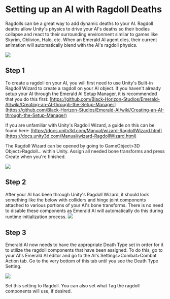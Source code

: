 # Setting up an AI with Ragdoll Deaths
Ragdolls can be a great way to add dynamic deaths to your AI. Ragdoll deaths allow Unity's physics to drive your AI's deaths so their bodies collapse and react to their surrounding environment similar to games like Skyrim, Oblivion, Halo, etc. When an Emerald AI agent dies, their current animation will automatically blend with the AI's ragdoll physics.

![](https://i.imgur.com/uvjaEPr.gif)

## Step 1
To create a ragdoll on your AI, you will first need to use Unity's Built-in Ragdoll Wizard to create a ragdoll on your AI object. If you haven't already setup your AI through the Emerald AI Setup Manager, it is recommended that you do this first: [https://github.com/Black-Horizon-Studios/Emerald-AI/wiki/Creating-an-AI-through-the-Setup-Manager](https://github.com/Black-Horizon-Studios/Emerald-AI/wiki/Creating-an-AI-through-the-Setup-Manager)

If you are unfamiliar with Unity's Ragdoll Wizard, a guide on this can be found here: [https://docs.unity3d.com/Manual/wizard-RagdollWizard.html](https://docs.unity3d.com/Manual/wizard-RagdollWizard.html)

The Ragdoll Wizard can be opened by going to GameObject>3D Object>Ragdoll... within Unity. Assign all needed bone transforms and press Create when you're finished.

![](https://i.imgur.com/BMOFAkm.png)

## Step 2
After your AI has been through Unity's Ragdoll Wizard, it should look something like the below with colliders and hinge joint components attached to various portions of your AI's bone transforms. There is no need to disable these components as Emerald AI will automatically do this during runtime initialization process.
![](https://i.imgur.com/p2hQfSv.png)

## Step 3
Emerald AI now needs to have the appropriate Death Type set in order for it to utilize the ragdoll components that have been assigned. To do this, go to your AI's Emerald AI editor and go to the AI's Settings>Combat>Combat Action tab. Go to the very bottom of this tab until you see the Death Type Setting.

![](https://i.imgur.com/k0AQamO.png)

Set this setting to Ragdoll. You can also set what Tag the ragdoll components will use, if desired.
